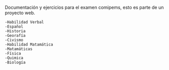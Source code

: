 Documentación y ejercicios para el examen comipems, esto es parte de un proyecto web.
    
    -Habilidad Verbal
    -Español
    -Historia
    -Georafía
    -Civismo
    -Habilidad Matamática
    -Matamáticas
    -Física
    -Quimica
    -Biología
